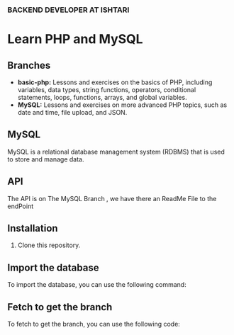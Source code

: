 ### BACKEND DEVELOPER AT ISHTARI

# Learn PHP and MySQL

## Branches

- **basic-php:** Lessons and exercises on the basics of PHP, including variables, data types, string functions, operators, conditional statements, loops, functions, arrays, and global variables.
- **MySQL:** Lessons and exercises on more advanced PHP topics, such as date and time, file upload, and JSON.

## MySQL

MySQL is a relational database management system (RDBMS) that is used to store and manage data.

## API

The API is on The MySQL Branch , we have there an ReadMe File to the endPoint

## Installation

1. Clone this repository.

## Import the database

To import the database, you can use the following command:

## Fetch to get the branch

To fetch to get the branch, you can use the following code:
